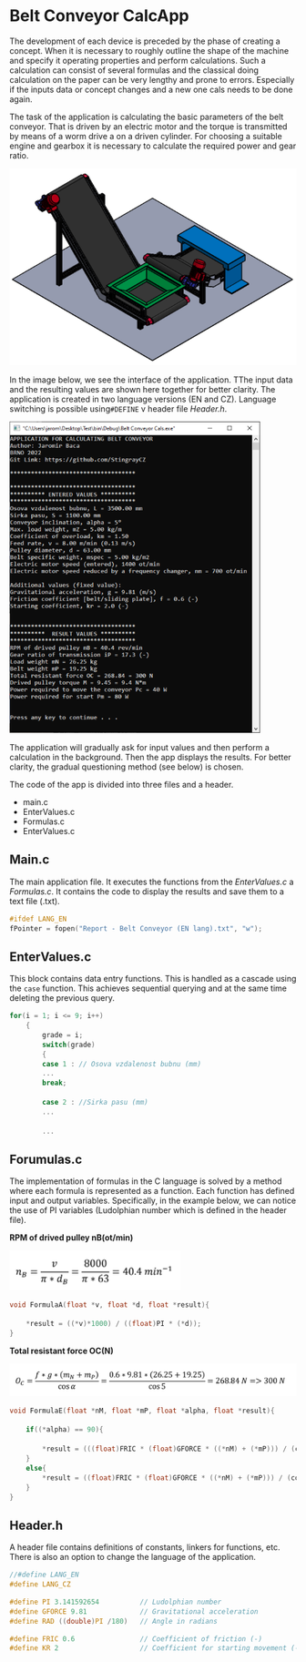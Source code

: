 # Belt Conveyor CalcApp

The development of each device is preceded by the phase of creating a concept. When it is necessary to roughly outline the shape of the machine and specify it operating properties and perform calculations. Such a calculation can consist of several formulas and the classical doing calculation on the paper can be very lengthy and prone to errors. Especially if the inputs data or concept changes and a new one cals needs to be done again.

The task of the application is calculating the basic parameters of the belt conveyor. That is driven by an electric motor and the torque is transmitted by means of a worm drive a on a driven cylinder. For choosing a suitable engine and gearbox it is necessary to calculate the required power and gear ratio.


<p float="left">
  <img alt="" src="./Pics/BeltConv.png" width="600" />
</p>

In the image below, we see the interface of the application. TThe input data and the resulting values are shown here together for better clarity. The application is created in two language versions (EN and CZ). Language switching is possible using```#DEFINE``` v header file _Header.h_.

<p float="left">

[//]: # (  <img alt="" src="./Pics/App_CZ.png" width="442.2" />)
  <img alt="" src="./Pics/App_EN.png" width="440" />
</p>


The application will gradually ask for input values and then perform a calculation in the background. Then the app displays the results. For better clarity, the gradual questioning method (see below) is chosen.

The code of the app is divided into three files and a header.

* main.c
* EnterValues.c
* Formulas.c
* EnterValues.c

## Main.c

The main application file. It executes the functions from the  _EnterValues.c_ a _Formulas.c_. It contains the code to display the  results and save them to a text file (.txt).

```C
#ifdef LANG_EN
fPointer = fopen("Report - Belt Conveyor (EN lang).txt", "w");
```

## EnterValues.c

This block contains data entry functions. This is handled as a cascade using the ```case``` function. This achieves sequential querying and at the same time deleting the previous query.

```C
for(i = 1; i <= 9; i++)
    {
        grade = i;
        switch(grade)
        {
        case 1 : // Osova vzdalenost bubnu (mm)
        ...
        break;
        
        case 2 : //Sirka pasu (mm)
        ...
        
        ...
```

## Forumulas.c

The implementation of formulas in the C language is solved by a method where each formula is represented as a function. Each function has
defined input and output variables. Specifically, in the example below, we can notice the use of PI variables (Ludolphian
number which is defined in the header file).

**RPM of drived pulley nB(ot/min)**
<p float="center">
  <img alt="" src="./Pics/Form_A.png" width="300" />
</p>

```C
void FormulaA(float *v, float *d, float *result){

    *result = ((*v)*1000) / ((float)PI * (*d));
}
```

**Total resistant force OC(N)**
<p float="center">
  <img alt="" src="./Pics/Form_E.png" width="600" />
</p>

```C
void FormulaE(float *nM, float *mP, float *alpha, float *result){

    if((*alpha) == 90){

        *result = (((float)FRIC * (float)GFORCE * ((*nM) + (*mP))) / (cos((*alpha - 1) * RAD))) * 2;   // Special case for 90deg
    }
    else{
        *result = ((float)FRIC * (float)GFORCE * ((*nM) + (*mP))) / (cos((*alpha) * RAD));
    }
}
```


## Header.h


A header file contains definitions of constants, linkers for functions, etc. There is also an option to change the language of the application.


```C
//#define LANG_EN
#define LANG_CZ
```

```C
#define PI 3.141592654          // Ludolphian number
#define GFORCE 9.81             // Gravitational acceleration
#define RAD ((double)PI /180)   // Angle in radians
```

```C
#define FRIC 0.6                // Coefficient of friction (-)
#define KR 2                    // Coefficient for starting movement (-)
```